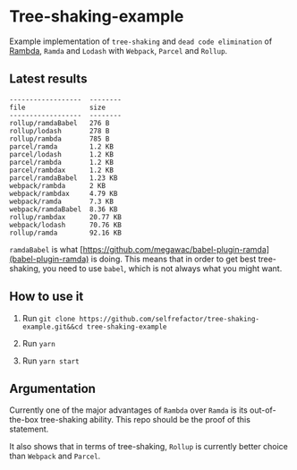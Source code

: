 # Tree-shaking-example

Example implementation of `tree-shaking` and `dead code elimination` of
[Rambda](https://github.com/selfrefactor/rambda), `Ramda` and `Lodash` with `Webpack`, `Parcel` and `Rollup`.

## Latest results

```
------------------  --------
file                size
------------------  --------
rollup/ramdaBabel   276 B
rollup/lodash       278 B
rollup/rambda       785 B
parcel/ramda        1.2 KB
parcel/lodash       1.2 KB
parcel/rambda       1.2 KB
parcel/rambdax      1.2 KB
parcel/ramdaBabel   1.23 KB
webpack/rambda      2 KB
webpack/rambdax     4.79 KB
webpack/ramda       7.3 KB
webpack/ramdaBabel  8.36 KB
rollup/rambdax      20.77 KB
webpack/lodash      70.76 KB
rollup/ramda        92.16 KB

```

 `ramdaBabel` is what [https://github.com/megawac/babel-plugin-ramda](babel-plugin-ramda) is doing. This means that in order to get best tree-shaking, you need to use `babel`, which is not always what you might want.

## How to use it

1. Run `git clone https://github.com/selfrefactor/tree-shaking-example.git&&cd tree-shaking-example`

2. Run `yarn`

3. Run `yarn start`

## Argumentation

Currently one of the major advantages of `Rambda` over `Ramda` is its out-of-the-box tree-shaking ability. This repo should be the proof of this statement.

It also shows that in terms of tree-shaking, `Rollup` is currently better choice than `Webpack` and `Parcel`.
